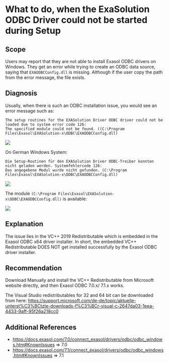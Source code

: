 # What to do, when the ExaSolution ODBC Driver could not be started during Setup 
## Scope

Users may report that they are not able to install Exasol ODBC drivers on Windows. They get an error while trying to create an ODBC data source, saying that `EXAODBCConfig.dll` is missing. Although if the user copy the path from the error message, the file exists.

## Diagnosis

Usually, when there is such an ODBC installation issue, you would see an error message such as:   
  



```
The setup routines for the EXASolution Driver ODBC driver could not be loaded due to system error code 126:   
The specified module could not be found. ((C:\Program Files\Exasol\EXASolution-x\ODBC\EXAODBCConfig.dll)
```
![](images/exaPeggy_0-1632227123426.png)

On German Windows System:


```
Die Setup-Routinen für den EXASolution Driver ODBC-Treiber konnten nicht geladen werden. Systemfehlercode 126:   
Das angegebene Modul wurde nicht gefunden. (C:\Program Files\Exasol\EXASolution-x\ODBC\EXAODBCConfig.dll)
```
![](images/exaPeggy_0-1632232104172.png)

The module `(C:\Program Files\Exasol\EXASolution-x\ODBC\EXAODBCConfig.dll)` is available:  


![](images/exaPeggy_1-1632227250448.png)

## Explanation

The issue lies in the VC++ 2019 Redistributable which is embedded in the Exasol ODBC x64 driver installer. In short, the embedded VC++ Redistributable DOES NOT get installed successfully by the Exasol ODBC driver installer.

## Recommendation

Download Manually and install the VC++ Redistributable from Microsoft website directly, and then Exasol ODBC 7.0.x/ 7.1.x works.

The Visual Studio redistributables for 32 and 64 bit can be downloaded from here: <https://support.microsoft.com/de-de/topic/aktuelle-unterst%C3%BCtzte-downloads-f%C3%BCr-visual-c-2647da03-1eea-4433-9aff-95f26a218cc0>

## Additional References

* <https://docs.exasol.com/7.0/connect_exasol/drivers/odbc/odbc_windows.htm#KnownIssues> => 7.0
* <https://docs.exasol.com/7.1/connect_exasol/drivers/odbc/odbc_windows.htm>[#KnownIssues](https://docs.exasol.com/7.0/connect_exasol/drivers/odbc/odbc_windows.htm#KnownIssues) => 7.1
